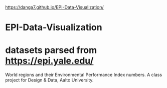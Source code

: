 https://danga7.github.io/EPI-Data-Visualization/
# EPI-Data-Visualization
# datasets parsed from https://epi.yale.edu/
World regions and their Environmental Performance Index numbers. A class project for Design & Data, Aalto University.
